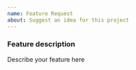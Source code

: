```yaml
---
name: Feature Request
about: Suggest an idea for this project
---
```


<!-- Please search existing issues to avoid creating duplicates. -->

### Feature description
Describe your feature here



<!-- Template modified by Tektronix. Original Content developed by the following authors. -->
<!-- Microsoft Corporation and their Feature Request Template available at https://github.com/Microsoft/vscode -->
